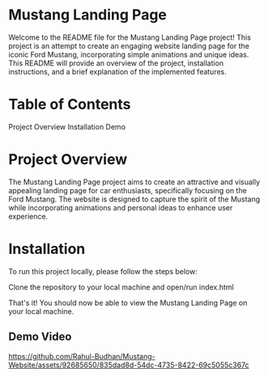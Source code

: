 # Mustang Landing Page
Welcome to the README file for the Mustang Landing Page project! This project is an attempt to create an engaging website landing page for the iconic Ford Mustang, incorporating simple animations and unique ideas. This README will provide an overview of the project, installation instructions, and a brief explanation of the implemented features.

# Table of Contents
Project Overview
Installation
Demo

# Project Overview
The Mustang Landing Page project aims to create an attractive and visually appealing landing page for car enthusiasts, specifically focusing on the Ford Mustang. The website is designed to capture the spirit of the Mustang while incorporating animations and personal ideas to enhance user experience.

# Installation
To run this project locally, please follow the steps below:

Clone the repository to your local machine and open/run index.html

That's it! You should now be able to view the Mustang Landing Page on your local machine.

## Demo Video


https://github.com/Rahul-Budhan/Mustang-Website/assets/92685650/835dad8d-54dc-4735-8422-69c5055c367c

